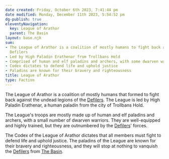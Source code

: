 ```yaml
---
date created: Friday, October 6th 2023, 7:41:44 pm
date modified: Monday, December 11th 2023, 5:54:52 pm
dg-publish: true
eleventyNavigation:
  key: League of Arathor
  parent: The Basin
layout: base.njk
sum:
- The League of Arathor is a coalition of mostly humans to fight back against the
  Defilers
- Led by High Paladin Erathenar from Trollbans Hold
- Comprised of human and elf paladins and archers, with some dwarven warriors
- Codex dictates to defend life and uphold justice
- Paladins are known for their bravery and righteousness
title: League of Arathor
type: Faction
---
```


The League of Arathor is a coalition of mostly humans that formed to fight back against the undead legions of the [Defilers](/garden/%F0%9F%8C%90Worldbuilding%5CMaterial%20Plane%5C%F0%9F%8F%9E%EF%B8%8FThe%20Basin%5CFactions%5CDefilers/Defilers). The League is led by High Paladin Erathenar, a human paladin from the city of Trollbans Hold.

The League's troops are mostly made up of human and elf paladins and archers, with a small number of dwarven warriors. They are well-equipped and highly trained, but they are outnumbered by the [Defilers](/garden/%F0%9F%8C%90Worldbuilding%5CMaterial%20Plane%5C%F0%9F%8F%9E%EF%B8%8FThe%20Basin%5CFactions%5CDefilers/Defilers)' forces.

The Codex of the League of Arathor dictates that all members must fight to defend life and uphold justice. The paladins of the League are known for their bravery and righteousness, and they will stop at nothing to vanquish the [Defilers](/garden/%F0%9F%8C%90Worldbuilding%5CMaterial%20Plane%5C%F0%9F%8F%9E%EF%B8%8FThe%20Basin%5CFactions%5CDefilers/Defilers) from [The Basin](/garden/%F0%9F%8C%90Worldbuilding%5CMaterial%20Plane%5C%F0%9F%8F%9E%EF%B8%8FThe%20Basin/The%20Basin).